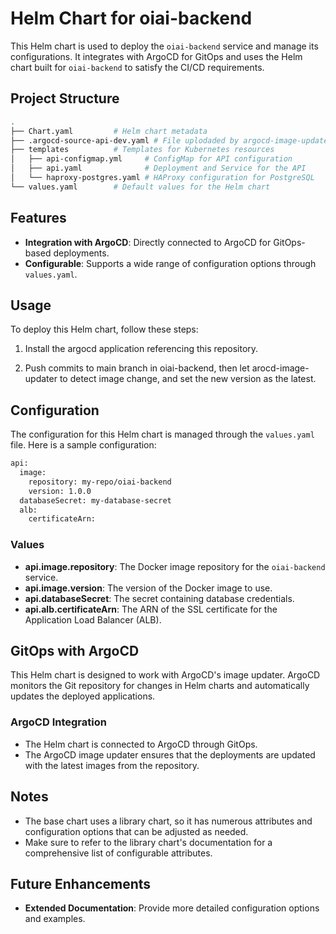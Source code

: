 # Helm Chart for oiai-backend

This Helm chart is used to deploy the `oiai-backend` service and manage its configurations. It integrates with ArgoCD for GitOps and uses the Helm chart built for `oiai-backend` to satisfy the CI/CD requirements. 

## Project Structure

``` bash
.
├── Chart.yaml         # Helm chart metadata
├── .argocd-source-api-dev.yaml # File uplodaded by argocd-image-updater
├── templates          # Templates for Kubernetes resources
│   ├── api-configmap.yml     # ConfigMap for API configuration
│   ├── api.yaml              # Deployment and Service for the API
│   └── haproxy-postgres.yaml # HAProxy configuration for PostgreSQL
└── values.yaml        # Default values for the Helm chart
```

## Features

- **Integration with ArgoCD**: Directly connected to ArgoCD for GitOps-based deployments.
- **Configurable**: Supports a wide range of configuration options through `values.yaml`.

## Usage

To deploy this Helm chart, follow these steps:

1. Install the argocd application referencing this repository.


2. Push commits to main branch in oiai-backend, then let arocd-image-updater to detect image change, and set the new version as the latest.


## Configuration

The configuration for this Helm chart is managed through the `values.yaml` file. Here is a sample configuration:

``` bash
api:
  image:
    repository: my-repo/oiai-backend
    version: 1.0.0
  databaseSecret: my-database-secret
  alb:
    certificateArn: 
```

### Values

- **api.image.repository**: The Docker image repository for the `oiai-backend` service.
- **api.image.version**: The version of the Docker image to use.
- **api.databaseSecret**: The secret containing database credentials.
- **api.alb.certificateArn**: The ARN of the SSL certificate for the Application Load Balancer (ALB).

## GitOps with ArgoCD

This Helm chart is designed to work with ArgoCD's image updater. ArgoCD monitors the Git repository for changes in Helm charts and automatically updates the deployed applications. 

### ArgoCD Integration

- The Helm chart is connected to ArgoCD through GitOps.
- The ArgoCD image updater ensures that the deployments are updated with the latest images from the repository.

## Notes

- The base chart uses a library chart, so it has numerous attributes and configuration options that can be adjusted as needed.
- Make sure to refer to the library chart's documentation for a comprehensive list of configurable attributes.

## Future Enhancements

- **Extended Documentation**: Provide more detailed configuration options and examples.
